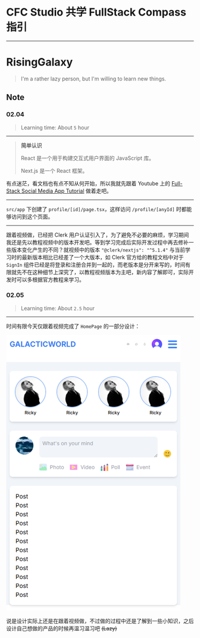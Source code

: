 # CFC Studio 共学 FullStack Compass 指引

---

# RisingGalaxy

> I'm a rather lazy person, but I'm willing to learn new things.

## Note

<!-- Content_START -->

### 02.04

> Learning time: About `5` hour

---

> **简单认识**
>
> React 是一个用于构建交互式用户界面的 JavaScript 库。
>
> Next.js 是一个 React 框架。

有点迷茫，看文档也有点不知从何开始，所以我就先跟着 Youtube 上的 [Full-Stack Social Media App Tutorial](https://www.youtube.com/watch?v=o080tU3sd0k) 做着走吧。

---

`src/app` 下创建了 `profile/[id]/page.tsx`，这样访问 `/profile/[anyId]` 时都能够访问到这个页面。

---

跟着视频做，已经把 Clerk 用户认证引入了，为了避免不必要的麻烦，学习期间我还是先以教程视频中的版本开发吧。等到学习完成后实际开发过程中再去修补一些版本变化产生的不同？就视频中的版本 `"@clerk/nextjs": "^5.1.4"` 与当前学习时的最新版本相比已经差了一个大版本，如 Clerk 官方给的教程文档中对于 `SignIn` 组件已经是将登录和注册合并到一起的，而老版本是分开来写的，时间有限就先不在这种细节上深究了，以教程视频版本为主吧，新内容了解即可，实际开发时可以多根据官方教程来学习。

### 02.05

> Learning time: About `2.5` hour

---

时间有限今天仅跟着视频完成了 `HomePage` 的一部分设计：

![HomePage 半成品](images/RisingGalaxy/0205-1-1PostCardDesign.png)

说是设计实际上还是在跟着视频做，不过做的过程中还是了解到一些小知识，之后设计自己想做的产品的时候再温习温习吧 ~~(Lazy)~~

<!-- Content_END -->

